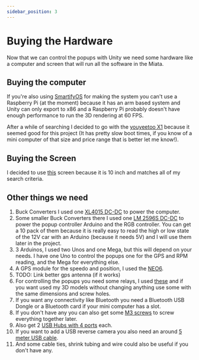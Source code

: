 ```yaml
---
sidebar_position: 3
---
```


# Buying the Hardware
Now that we can control the popups with Unity we need some hardware like a computer and screen that will run all the software in the Miata.

## Buying the computer
If you're also using [SmartifyOS](https://smartify-os.com/) for making the system you can't use a Raspberry Pi (at the moment) because it has an arm based system and Unity can only export to x86 and a Raspberry Pi probably doesn't have enough performance to run the 3D rendering at 60 FPS.

After a while of searching I decided to go with the [youyeetoo X1](https://www.amazon.de/dp/B0CD2D38XD?ref=ppx_yo2ov_dt_b_product_details&th=1) because it seemed good for this project (It has pretty slow boot times, if you know of a mini computer of that size and price range that is better let me know!).

## Buying the Screen

I decided to use [this](https://www.dwin-global.com/10-1-inch-1024xrgbx600-hdmi-display-model-hdw101_001lz09-product/) screen because it is 10 inch and matches all of my search criteria.

## Other things we need

1. Buck Converters I used one [XL4015 DC-DC](https://www.amazon.de/dp/B07XRF9NWP?psc=1&ref=ppx_yo2ov_dt_b_product_details) to power the computer.
2. Some smaller Buck Converters there I used one [LM 2596S DC-DC](https://www.amazon.de/gp/product/B0BHJ6BV34/ref=ppx_yo_dt_b_asin_title_o05_s00?ie=UTF8&psc=1) to power the popup controller Arduino and the RGB controller. You can get a 10 pack of them because it is really easy to read the high or low state of the 12V car with an Arduino (because it needs 5V) and I will use them later in the project.
3. 3 Arduinos, I used two Unos and one Mega, but this will depend on your needs. I have one Uno to control the popups one for the GPS and RPM reading, and the Mega for everything else.
4. A GPS module for the speedo and position, I used the [NEO6](https://www.amazon.de/ICQUANZX-GY-NEO6MV2-GPS-Flugsteuerungsmodul-superstarker-Keramikantenne/dp/B088LR3488).
5. TODO: Link better gps antenna (if it works)
6. For controlling the popups you need some relays, I used [these](https://www.amazon.de/gp/product/B09GY34ZFQ/ref=ppx_yo_dt_b_asin_title_o09_s00?ie=UTF8&psc=1) and if you want used my 3D models without changing anything use some with the same dimensions and screw holes.
7. If you want any connectivity like Bluetooth you need a Bluetooth USB Dongle or a Bluetooth card if your mini computer has a slot.
8. If you don't have any you can also get some [M3 screws](https://www.amazon.de/dp/B09DSM9KDC?psc=1&ref=ppx_yo2ov_dt_b_product_details) to screw everything together later.
9. Also get 2 [USB Hubs with 4 ports](https://www.amazon.de/s?k=usb+hub+4+ports&crid=UJWUGGVV1PRJ&sprefix=usb+hub+4%2Caps%2C108&ref=nb_sb_ss_ts-doa-p_1_9) each.
10. If you want to add a USB reverse camera you also need an around [5 meter USB cable](https://www.amazon.de/dp/B00BBPVOYO?psc=1&ref=ppx_yo2ov_dt_b_product_details).
11. And some cable ties, shrink tubing and wire could also be useful if you don't have any.